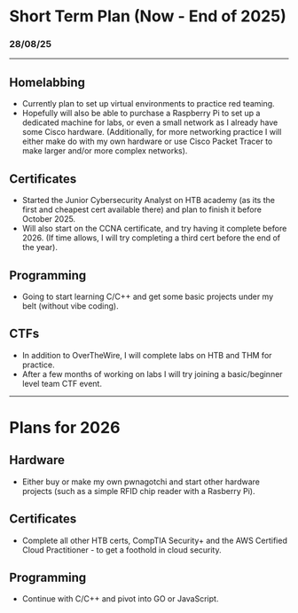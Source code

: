 # Short Term Plan (Now - End of 2025)
### 28/08/25
---
## Homelabbing
- Currently plan to set up virtual environments to practice red teaming.
- Hopefully will also be able to purchase a Raspberry Pi to set up a dedicated machine for labs, or even a small network as I already have some Cisco hardware.
(Additionally, for more networking practice I will either make do with my own hardware or use Cisco Packet Tracer to make larger and/or more complex networks).

## Certificates
- Started the Junior Cybersecurity Analyst on HTB academy (as its the first and cheapest cert available there) and plan to finish it before October 2025.
- Will also start on the CCNA certificate, and try having it complete before 2026.
(If time allows, I will try completing a third cert before the end of the year). 

## Programming
- Going to start learning C/C++ and get some basic projects under my belt (without vibe coding).

## CTFs
- In addition to OverTheWire, I will complete labs on HTB and THM for practice. 
- After a few months of working on labs I will try joining a basic/beginner level team CTF event.

---
# Plans for 2026

## Hardware
- Either buy or make my own pwnagotchi and start other hardware projects (such as a simple RFID chip reader with a Rasberry Pi).

## Certificates
- Complete all other HTB certs, CompTIA Security+ and the AWS Certified Cloud Practitioner - to get a foothold in cloud security.

## Programming
- Continue with C/C++ and pivot into GO or JavaScript.
